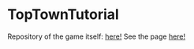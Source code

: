 # TopTownTutorial

Repository of the game itself: <a href="https://github.com/lorenzgruber/TopTown">here!</a>
See the page <a href="https://simonittensammer.github.io/TopTownTutorial/">here!</a>

